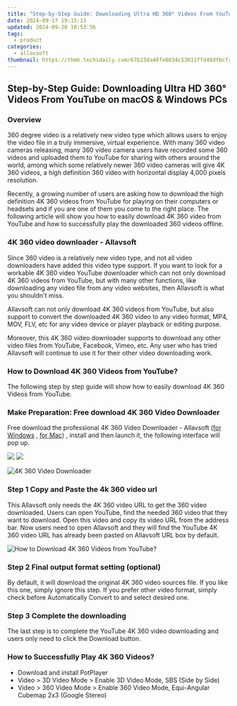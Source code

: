 ```yaml
---
title: "Step-by-Step Guide: Downloading Ultra HD 360° Videos From YouTube on macOS & Windows PCs"
date: 2024-09-17 19:15:13
updated: 2024-09-20 10:53:56
tags:
  - product
categories:
  - allavsoft
thumbnail: https://thmb.techidaily.com/67b23da48fe8834c53011ffd46dfbcfae0dcd1d4b8032e4d0eac025d92bb93bb.jpg
---
```


## Step-by-Step Guide: Downloading Ultra HD 360° Videos From YouTube on macOS & Windows PCs

### Overview

360 degree video is a relatively new video type which allows users to enjoy the video file in a truly immersive, virtual experience. With many 360 video cameras releasing, many 360 video camera users have recorded some 360 videos and uploaded them to YouTube for sharing with others around the world, among which some relatively newer 360 video cameras will give 4K 360 videos, a high definition 360 video with horizontal display 4,000 pixels resolution.

Recently, a growing number of users are asking how to download the high definition 4K 360 videos from YouTube for playing on their computers or headsets and if you are one of them you come to the right place. The following article will show you how to easily download 4K 360 video from YouTube and how to successfully play the downloaded 360 videos offline.

### 4K 360 video downloader - Allavsoft

Since 360 video is a relatively new video type, and not all video downloaders have added this video type support. If you want to look for a workable 4K 360 video YouTube downloader which can not only download 4K 360 videos from YouTube, but with many other functions, like downloading any video file from any video websites, then Allavsoft is what you shouldn't miss.

Allavsoft can not only download 4K 360 videos from YouTube, but also support to convert the downloaded 4K 360 video to any video format, MP4, MOV, FLV, etc for any video device or player playback or editing purpose.

Moreover, this 4K 360 video downloader supports to download any other video files from YouTube, Facebook, Vimeo, etc. Any user who has tried Allavsoft will continue to use it for their other video downloading work.

### How to Download 4K 360 Videos from YouTube?

The following step by step guide will show how to easily download 4K 360 Videos from YouTube.

### Make Preparation: Free download 4K 360 Video Downloader

Free download the professional 4K 360 Video Downloader - Allavsoft ([for Windows](https://tools.techidaily.com/allavsoft/products/) , [for Mac](https://tools.techidaily.com/allavsoft/products/)) , install and then launch it, the following interface will pop up.

[![](https://www.allavsoft.com/how-to/../images/how-to/free-download-win.jpg)](https://tools.techidaily.com/allavsoft/products/) [![](https://www.allavsoft.com/how-to/../images/how-to/free-download-mac.jpg)](https://tools.techidaily.com/allavsoft/products/)

![4K 360 Video Downloader](https://www.allavsoft.com/how-to/../images/allavsoft/screen-shot-600.jpg)

### Step 1 Copy and Paste the 4k 360 video url

This Allavsoft only needs the 4K 360 video URL to get the 360 video downloaded. Users can open YouTube, find the needed 360 video that they want to download. Open this video and copy its video URL from the address bar. Now users need to open Allavsoft and they will find the YouTube 4K 360 video URL has already been pasted on Allavsoft URL box by default.

![How to Download 4K 360 Videos from YouTube?](https://www.allavsoft.com/how-to/../images/how-to/download-rtmp-video/download-rtmp-video.jpg)

### Step 2 Final output format setting (optional)

By default, it will download the original 4K 360 video sources file. If you like this one, simply ignore this step. If you prefer other video format, simply check before Automatically Convert to and select desired one.

### Step 3 Complete the downloading

The last step is to complete the YouTube 4K 360 video downloading and users only need to click the Download button.

### How to Successfully Play 4K 360 Videos?

* Download and install PotPlayer
* Video > 3D Video Mode > Enable 3D Video Mode, SBS (Side by Side)
* Video > 360 Video Mode > Enable 360 Video Mode, Equi-Angular Cubemap 2x3 (Google Stereo)

<ins class="adsbygoogle"
     style="display:block"
     data-ad-format="autorelaxed"
     data-ad-client="ca-pub-7571918770474297"
     data-ad-slot="1223367746"></ins>



<ins class="adsbygoogle"
     style="display:block"
     data-ad-client="ca-pub-7571918770474297"
     data-ad-slot="8358498916"
     data-ad-format="auto"
     data-full-width-responsive="true"></ins>
